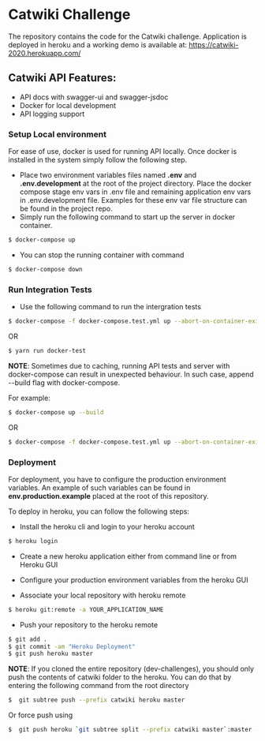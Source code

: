 # Catwiki Challenge

The repository contains the code for the Catwiki challenge. Application is deployed in heroku and a working demo is available at: https://catwiki-2020.herokuapp.com/

## Catwiki API Features:

- API docs with swagger-ui and swagger-jsdoc
- Docker for local development
- API logging support

### Setup Local environment

For ease of use, docker is used for running API locally. Once docker is installed in the system simply follow the following step.

- Place two environment variables files named **.env** and **.env.development** at the root of the project directory. Place the docker compose stage env vars in .env file and remaining application env vars in .env.development file. Examples for these env var file structure can be found in the project repo.
- Simply run the following command to start up the server in docker container.

```sh
$ docker-compose up
```

- You can stop the running container with command

```sh
$ docker-compose down
```

### Run Integration Tests

- Use the following command to run the intergration tests

```sh
$ docker-compose -f docker-compose.test.yml up --abort-on-container-exit
```

OR

```sh
$ yarn run docker-test
```

**NOTE**: Sometimes due to caching, running API tests and server with docker-compose can result in unexpected behaviour. In such case, append --build flag with docker-compose.

For example:

```sh
$ docker-compose up --build
```

OR

```sh
$ docker-compose -f docker-compose.test.yml up --abort-on-container-exit --build

```

### Deployment

For deployment, you have to configure the production environment variables. An example of such variables can be found in **env.production.example** placed at the root of this repository.

To deploy in heroku, you can follow the following steps:

- Install the heroku cli and login to your heroku account

```sh
$ heroku login
```

- Create a new heroku application either from command line or from Heroku GUI

- Configure your production environment variables from the heroku GUI

- Associate your local repository with heroku remote

```sh
$ heroku git:remote -a YOUR_APPLICATION_NAME
```

- Push your repository to the heroku remote

```sh
$ git add .
$ git commit -am "Heroku Deployment"
$ git push heroku master
```

**NOTE**: If you cloned the entire repository (dev-challenges), you should only push the contents of catwiki folder to the heroku. You can do that by entering the following command from the root directory

```sh
$  git subtree push --prefix catwiki heroku master
```

Or force push using

```sh
$  git push heroku `git subtree split --prefix catwiki master`:master --force
```
